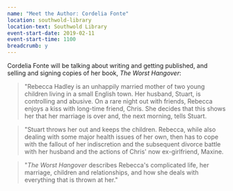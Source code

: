 ```yaml
---
name: "Meet the Author: Cordelia Fonte"
location: southwold-library
location-text: Southwold Library
event-start-date: 2019-02-11
event-start-time: 1100
breadcrumb: y
---
```


Cordelia Fonte will be talking about writing and getting published, and selling and signing copies of her book, <cite>The Worst Hangover</cite>:

> "Rebecca Hadley is an unhappily married mother of two young children living in a small English town. Her husband, Stuart, is controlling and abusive. On a rare night out with friends, Rebecca enjoys a kiss with long-time friend, Chris. She decides that this shows her that her marriage is over and, the next morning, tells Stuart.

> "Stuart throws her out and keeps the children. Rebecca, while also dealing with some major health issues of her own, then has to cope with the fallout of her indiscretion and the subsequent divorce battle with her husband and the actions of Chris' now ex-girlfriend, Maxine.

> "<cite>The Worst Hangover</cite> describes Rebecca's complicated life, her marriage, children and relationships, and how she deals with everything that is thrown at her."
